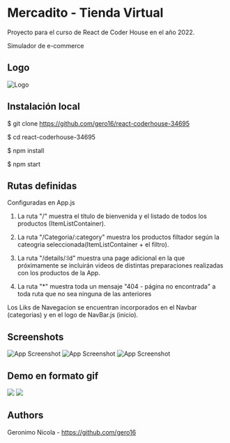 # Mercadito - Tienda Virtual

Proyecto para el curso de React de Coder House en el año 2022.

Simulador de e-commerce


## Logo
![Logo](https://res.cloudinary.com/geronicola/image/upload/v1660075281/fmynvzuuprynh9ya7lcl.jpg)


## Instalación local

$ git clone https://github.com/gero16/react-coderhouse-34695

$ cd react-coderhouse-34695

$ npm install

$ npm start


## Rutas definidas

Configuradas en App.js

1. La ruta "/" muestra el título de bienvenida y el listado de todos los productos (ItemListContainer).

2. La ruta "/Categoria/:category" muestra los productos filtador según la cateogria seleccionada(ItemListContainer + el filtro).

3. La ruta "/details/:Id" muestra una page adicional en la que próximamente se incluirán videos de distintas preparaciones realizadas con los productos de la App.

4. La ruta "*" muestra toda un mensaje "404 - página no encontrada" a toda ruta que no sea ninguna de las anteriores

Los Liks de Navegacion se encuentran incorporados en el Navbar (categorias) y en el logo de NavBar.js (inicio).


## Screenshots

![App Screenshot](https://res.cloudinary.com/geronicola/image/upload/v1660078999/sltdkry7lnkslbrtmzoy.jpg)
![App Screenshot](https://res.cloudinary.com/geronicola/image/upload/v1660078999/sltdkry7lnkslbrtmzoy.jpg)
![App Screenshot](https://res.cloudinary.com/geronicola/image/upload/v1660078999/ze5gxrzovimercbxqhwn.jpg)



## Demo en formato gif

![](https://media.giphy.com/media/OmsMZoeGv30Cbt9MEf/giphy.gif)
![](https://media.giphy.com/media/NTtC8txTpPElUV4m47/giphy.gif)


## Authors

Geronimo Nicola - https://github.com/gero16
